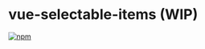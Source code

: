 # vue-selectable-items (WIP)

[![npm](https://img.shields.io/npm/v/vue-selectable-items)](https://npmjs.com/package/vue-selectable-items)
